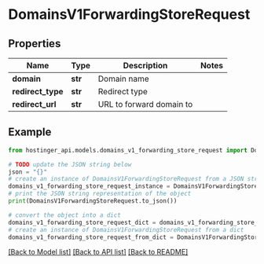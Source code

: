 # DomainsV1ForwardingStoreRequest


## Properties

Name | Type | Description | Notes
------------ | ------------- | ------------- | -------------
**domain** | **str** | Domain name | 
**redirect_type** | **str** | Redirect type | 
**redirect_url** | **str** | URL to forward domain to | 

## Example

```python
from hostinger_api.models.domains_v1_forwarding_store_request import DomainsV1ForwardingStoreRequest

# TODO update the JSON string below
json = "{}"
# create an instance of DomainsV1ForwardingStoreRequest from a JSON string
domains_v1_forwarding_store_request_instance = DomainsV1ForwardingStoreRequest.from_json(json)
# print the JSON string representation of the object
print(DomainsV1ForwardingStoreRequest.to_json())

# convert the object into a dict
domains_v1_forwarding_store_request_dict = domains_v1_forwarding_store_request_instance.to_dict()
# create an instance of DomainsV1ForwardingStoreRequest from a dict
domains_v1_forwarding_store_request_from_dict = DomainsV1ForwardingStoreRequest.from_dict(domains_v1_forwarding_store_request_dict)
```
[[Back to Model list]](../README.md#documentation-for-models) [[Back to API list]](../README.md#documentation-for-api-endpoints) [[Back to README]](../README.md)


